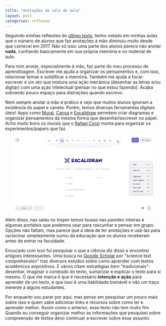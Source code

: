 ```yaml
---
title: "Anotações em sala de aula"
layout: post
categories: reflexao
---
```


<style>
    img[alt=centered] {
        display:block;
        margin-left: auto;
        margin-right: auto;
        max-width: 90%;
    }
</style>

Seguindo minhas reflexões do [último texto](https://igordsm.github.io/reflexao/2024/03/19/escrever-a-mao.html), tenho notado em minhas aulas que o número de alunos que faz anotações à mão diminuiu muito desde que comecei em 2017. Não só isso: uma parte dos alunos parece não anotar **nada**, confiando basicamente em sua própria memória e no material de aula. 

Para mim anotar, especialmente à mão, faz parte do meu processo de aprendizagem. Escrever me ajuda a organizar os pensamentos e, com isso, relacionar temas e solidificar a memória. Também me ajuda a focar: escrever é um ato que mistura uma ação mecânica (desenhar as letras e/ou digitar) com uma ação intelectual (pensar no que estou fazendo). Acaba sobrando pouco espaço para distrações quando escrevo. 

Nem sempre anotar à mão é prático e vejo que muitos alunos ignoram a existência do papel e caneta. Porém, temos diversas ferramentas digitais úteis! Apps como [Mural](https://app.mural.co/), [Canva](https://www.canva.com/) e [Excalidraw](https://excalidraw.com/) permitem criar diagramas e organizar pensamentos da mesma forma que desenhar/escrever no papel. Acho muito bons os murais que o [Rafael Corsi](https://github.com/rafaelcorsi) monta para organizar os experimentos/papers que faz. 

![centered](/assets/excalidraw.png)

Além disso, nas salas no Insper temos lousas nas paredes inteiras e algumas portáteis que podemos usar para rascunhar e pensar em grupo. Opções não faltam, mas parece que a ideia de ter anotações e usá-las para raciocinar simplesmente sumiu da educação que os alunos receberam antes de entrar na faculdade. 

Encucado com isso fui pesquisar o que a ciência diz disso e encontrei artigoes interessantes. Uma busca no [Google Scholar](https://scholar.google.com/scholar?hl=en&as_sdt=0%2C5&q=science+text+comprehension+&btnG=) por "science text comprehension" traz diversos estudos sobre como aprender com textos acadêmicos expositivos. E vários citam estratégias bem "tradicionais": desenhar, imaginar o conteúdo do texto, sumarizar e explicar o texto para si mesmo. O que me marca é que é necessário **intenção e ação** para aprender de um texto, e que isso é uma habilidade treinável e não um traço inerente a alguns estudantes. 

Por enquanto vou parar por aqui, mas penso em pesquisar um pouco mais sobre isso e quem sabe adicionar links e recursos sobre como ler e aprender melhor. Assim como o anterior, esse texto não tem muito fim. Quando eu conseguir organizar melhor as informações que pesquisei sobre compreensão de textos devo continuar a escrever sobre esse assunto. 